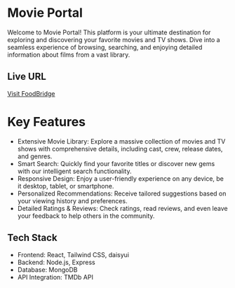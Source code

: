 
# Movie Portal


Welcome to Movie Portal! This platform is your ultimate destination for exploring and discovering your favorite movies and TV shows. Dive into a seamless experience of browsing, searching, and enjoying detailed information about films from a vast library.



## Live URL
[Visit FoodBridge](https://movie-portal-4ef85.web.app/)


# Key Features

- Extensive Movie Library: Explore a massive collection of movies and TV shows with comprehensive details, including cast, crew, release dates, and genres.
- Smart Search: Quickly find your favorite titles or discover new gems with our intelligent search functionality.
- Responsive Design: Enjoy a user-friendly experience on any device, be it desktop, tablet, or smartphone.
- Personalized Recommendations: Receive tailored suggestions based on your viewing history and preferences.
- Detailed Ratings & Reviews: Check ratings, read reviews, and even leave your feedback to help others in the community.




## Tech Stack


- Frontend: React, Tailwind CSS, daisyui 
- Backend: Node.js, Express
- Database: MongoDB
- API Integration: TMDb API



